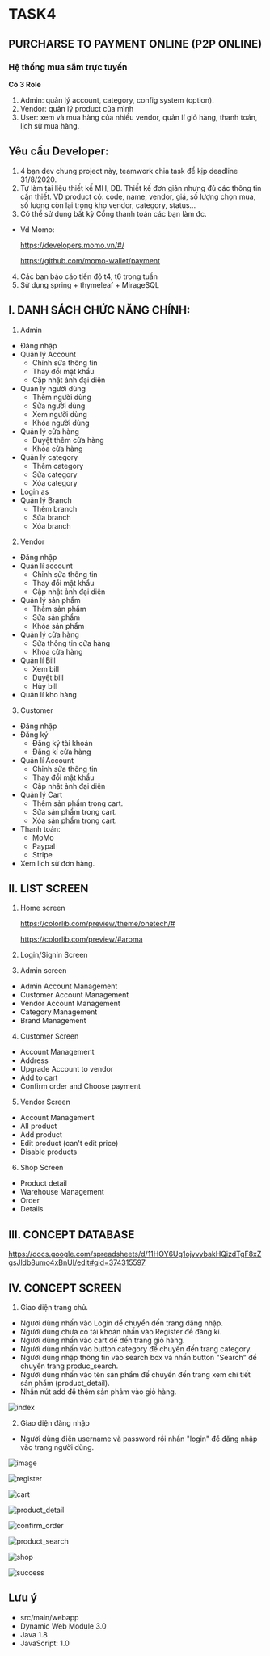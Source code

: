 # TASK4
## PURCHARSE TO PAYMENT ONLINE (P2P ONLINE)
### Hệ thống mua sắm trực tuyến
**Có 3 Role**
1. Admin: quản lý account, category, config system (option).
2. Vendor: quản lý product của mình
3. User: xem và mua hàng của nhiều vendor, quản lí giỏ hàng, thanh toán, lịch sử mua hàng.
## Yêu cầu Developer:
1. 4 bạn dev chung project này, teamwork chia task để kịp deadline 31/8/2020.
2. Tự làm tài liệu thiết kế MH, DB. Thiết kế đơn giản nhưng đủ các thông tin cần thiết.
VD product có: code, name, vendor, giá, số lượng chọn mua, số lượng còn lại trong kho vendor, category, status...
3. Có thể sử dụng bất kỳ Cổng thanh toán các bạn làm đc. 
- Vd Momo: 

  https://developers.momo.vn/#/
  
  https://github.com/momo-wallet/payment
4. Các bạn báo cáo tiến độ t4, t6 trong tuần
5. Sử dụng spring + thymeleaf + MirageSQL

## I. DANH SÁCH CHỨC NĂNG CHÍNH:
1. Admin
- Đăng nhập
- Quản lý Account
  * Chỉnh sửa thông tin
  * Thay đổi mật khẩu 
  * Cập nhật ảnh đại diện
- Quản lý người dùng
  * Thêm người dùng
  * Sửa người dùng
  * Xem người dùng
  * Khóa người dùng
- Quản lý cửa hàng
  * Duyệt thêm cửa hàng
  * Khóa cửa hàng
- Quản lý category
  * Thêm category
  * Sửa category
  * Xóa category
- Login as
- Quản lý Branch
  * Thêm branch
  * Sửa branch
  * Xóa branch
2. Vendor
- Đăng nhập
- Quản lí account
  * Chỉnh sửa thông tin
  * Thay đổi mật khẩu 
  * Cập nhật ảnh đại diện
- Quản lý sản phẩm
  * Thêm sản phẩm
  * Sửa sản phẩm
  * Khóa sản phẩm
- Quản lý cửa hàng
  * Sửa thông tin cửa hàng
  * Khóa cửa hàng
- Quản lí Bill
  * Xem bill
  * Duyệt bill
  * Hủy bill
- Quản lí kho hàng
3. Customer
- Đăng nhập
- Đăng ký
  * Đăng ký tài khoản
  * Đăng kí cửa hàng
- Quản lí Account
  * Chỉnh sửa thông tin
  * Thay đổi mật khẩu 
  * Cập nhật ảnh đại diện
- Quản lý Cart
  * Thêm sản phẩm trong cart.
  * Sửa sản phẩm trong cart.
  * Xóa sản phẩm trong cart.
- Thanh toán:
  * MoMo
  * Paypal
  * Stripe
- Xem lịch sử đơn hàng.

## II. LIST SCREEN
1. Home screen

    https://colorlib.com/preview/theme/onetech/#

    https://colorlib.com/preview/#aroma

2. Login/Signin Screen
3. Admin screen
- Admin Account Management
- Customer Account Management
- Vendor Account Management
- Category Management
- Brand Management
4. Customer Screen
- Account Management
- Address
- Upgrade Account to vendor
- Add to cart
- Confirm order and Choose payment
5. Vendor Screen
- Account Management
- All product 
- Add product
- Edit product (can't edit price)
- Disable products
6. Shop Screen
- Product detail
- Warehouse Management
- Order
- Details 

## III. CONCEPT DATABASE
  https://docs.google.com/spreadsheets/d/11HOY6Ug1ojyvybakHQizdTgF8xZgsJldb8umo4xBnUI/edit#gid=374315597
## IV. CONCEPT SCREEN 
1.  Giao diện trang chủ.
  * Người dùng nhấn vào Login để chuyển đến trang đăng nhập.
  * Người dùng chưa có tài khoản nhấn vào Register để đăng kí.
  * Người dùng nhấn vào cart để đến trang giỏ hàng.
  * Người dùng nhấn vào button category để chuyến đến trang category.
  * Người dùng nhập thông tin vào search box và nhấn button "Search" để chuyến trang produc_search.
  * Người dùng nhấn vào tên sản phẩm đế chuyến đến trang xem chi tiết sản phẩm (product_detail).
  * Nhấn nút add để thêm sản phảm vào giỏ hàng.

![index](https://user-images.githubusercontent.com/63025883/89864320-f26d7c80-dbd5-11ea-9a3c-c3b2b23f913c.png)

2. Giao diện đăng nhập
  * Người dùng điền username và password rồi nhấn "login" để đăng nhập vào trang người dùng.
  
![image](https://user-images.githubusercontent.com/63025883/89865026-2bf2b780-dbd7-11ea-9dc5-eb25b38ed181.png)

![register](https://user-images.githubusercontent.com/63025883/89866411-aae8ef80-dbd9-11ea-8e1f-1f9c3a5353fd.png)

![cart](https://user-images.githubusercontent.com/63025883/89866021-04045380-dbd9-11ea-9c37-f0bfa0e54f91.png)

![product_detail](https://user-images.githubusercontent.com/63025883/89868464-0b2d6080-dbdd-11ea-984a-1c09162fc98e.png)

![confirm_order](https://user-images.githubusercontent.com/63025883/89866211-5ba2bf00-dbd9-11ea-9d6f-cbca31463d84.png)

![product_search](https://user-images.githubusercontent.com/63025883/89866310-842ab900-dbd9-11ea-843e-a736830aa096.png)

![shop](https://user-images.githubusercontent.com/63025883/89866468-c8b65480-dbd9-11ea-8845-6ae6f03c7599.png)

![success](https://user-images.githubusercontent.com/63025883/89866529-e7b4e680-dbd9-11ea-8519-9de5799a3aae.png)

## Lưu ý
  - src/main/webapp
  - Dynamic Web Module 3.0
  - Java 1.8
  - JavaScript: 1.0
